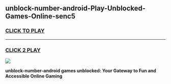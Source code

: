 
## unblock-number-android-Play-Unblocked-Games-Online-senc5
<h3>
<a href="https://premium76.site?title=unblock-number-android&ref=25A">CLICK TO PLAY</a></h3>
<hr>

<h3>
<a href="https://premium76.site?title=unblock-number-android&ref=25A">CLICK 2 PLAY</a>
  
</h3>

<a href="https://premium76.site?title=unblock-number-android&ref=25A"><img src="https://clearcache.store/games.png"></a>


**unblock-number-android games unblocked: Your Gateway to Fun and Accessible Online Gaming**
